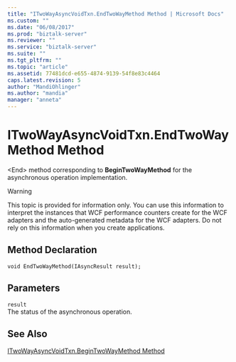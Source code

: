 ```yaml
---
title: "ITwoWayAsyncVoidTxn.EndTwoWayMethod Method | Microsoft Docs"
ms.custom: ""
ms.date: "06/08/2017"
ms.prod: "biztalk-server"
ms.reviewer: ""
ms.service: "biztalk-server"
ms.suite: ""
ms.tgt_pltfrm: ""
ms.topic: "article"
ms.assetid: 77481dcd-e655-4874-9139-54f8e83c4464
caps.latest.revision: 5
author: "MandiOhlinger"
ms.author: "mandia"
manager: "anneta"
---
```

# ITwoWayAsyncVoidTxn.EndTwoWayMethod Method
\<End> method corresponding to **BeginTwoWayMethod** for the asynchronous operation implementation.  
  
> [!WARNING]
>  This topic is provided for information only. You can use this information to interpret the instances that WCF performance counters create for the WCF adapters and the auto-generated metadata for the WCF adapters. Do not rely on this information when you create applications.  
  
## Method Declaration  
  
```  
void EndTwoWayMethod(IAsyncResult result);  
```  
  
## Parameters  
 `result`  
 The status of the asynchronous operation.  
  
## See Also  
 [ITwoWayAsyncVoidTxn.BeginTwoWayMethod Method](../core/itwowayasyncvoidtxn-begintwowaymethod-method.md)